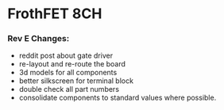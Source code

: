 # FrothFET 8CH

### Rev E Changes:

* reddit post about gate driver
* re-layout and re-route the board
* 3d models for all components
* better silkscreen for terminal block
* double check all part numbers
* consolidate components to standard values where possible.